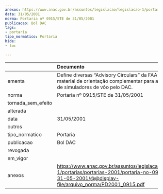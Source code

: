 ```yaml
---
anexos: https://www.anac.gov.br/assuntos/legislacao/legislacao-1/portarias/portarias-2001/portaria-no-0915-ste-de-31-05-2001/@@display-file/arquivo_norma/PD2001_0915.pdf
data: 31/05/2001
norma: Portaria nº 0915/STE de 31/05/2001
publicacao: Bol DAC
tags:
- portaria
tipo_normatico: Portaria
hide: 
- toc 
 
---
```


|                    | Documento                                                                                                                                                         |
|:-------------------|:------------------------------------------------------------------------------------------------------------------------------------------------------------------|
| ementa             | Define diversas “Advisory Circulars” da FAA como material de orientação complementar para a qualificação de simuladores de vôo pelo DAC.                          |
| norma              | Portaria nº 0915/STE de 31/05/2001                                                                                                                                |
| tornada_sem_efeito |                                                                                                                                                                   |
| alterada           |                                                                                                                                                                   |
| data               | 31/05/2001                                                                                                                                                        |
| outros             |                                                                                                                                                                   |
| tipo_normatico     | Portaria                                                                                                                                                          |
| publicacao         | Bol DAC                                                                                                                                                           |
| revogada           |                                                                                                                                                                   |
| em_vigor           |                                                                                                                                                                   |
| anexos             | https://www.anac.gov.br/assuntos/legislacao/legislacao-1/portarias/portarias-2001/portaria-no-0915-ste-de-31-05-2001/@@display-file/arquivo_norma/PD2001_0915.pdf |